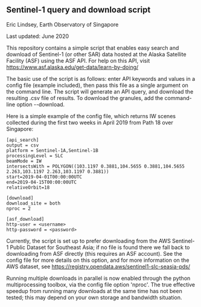 Sentinel-1 query and download script
------
Eric Lindsey, Earth Observatory of Singapore

Last updated: June 2020

This repository contains a simple script that enables easy search and download of Sentinel-1 (or other SAR) data hosted at the Alaska Satellite Facility (ASF) using the ASF API. For help on this API, visit https://www.asf.alaska.edu/get-data/learn-by-doing/

The basic use of the script is as follows: enter API keywords and values in a config file (example included), then pass this file as a single argument on the command line. The script will generate an API query, and download the resulting .csv file of results. To download the granules, add the command-line option --download.

Here is a simple example of the config file, which returns IW scenes collected during the first two weeks in April 2019 from Path 18 over Singapore:

    [api_search]
    output = csv
    platform = Sentinel-1A,Sentinel-1B
    processingLevel = SLC
    beamMode = IW
    intersectsWith = POLYGON((103.1197 0.3881,104.5655 0.3881,104.5655 2.263,103.1197 2.263,103.1197 0.3881))
    start=2019-04-01T00:00:00UTC
    end=2019-04-15T00:00:00UTC
    relativeOrbit=18

    [download]
    download_site = both
    nproc = 2

    [asf_download]
    http-user = <username>
    http-password = <password>

Currently, the script is set up to prefer downloading from the AWS Sentinel-1 Public Dataset for Southeast Asia; if no file is found there we fall back to downloading from ASF directly (this requires an ASF account). See the config file for more details on this option, and for more information on the AWS dataset, see https://registry.opendata.aws/sentinel1-slc-seasia-pds/

Running multiple downloads in parallel is now enabled through the python multiprocessing toolbox, via the config file option 'nproc'. The true effective speedup from running many downloads at the same time has not been tested; this may depend on your own storage and bandwidth situation.

